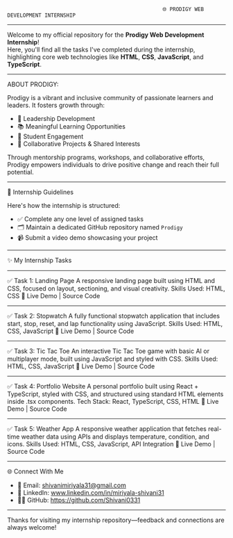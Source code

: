                                                       🌐 PRODIGY WEB DEVELOPMENT INTERNSHIP
______________________________________________________________________________________________________________________________________________________________________________________________________________________________________________

Welcome to my official repository for the **Prodigy Web Development Internship**!  
Here, you'll find all the tasks I've completed during the internship, highlighting core web technologies like **HTML**, **CSS**, **JavaScript**, and **TypeScript**.

______________________________________________________________________________________________________________________________________________________________________________________________________________________________________________
ABOUT PRODIGY:

Prodigy is a vibrant and inclusive community of passionate learners and leaders. It fosters growth through:
- 🚀 Leadership Development  
- 📚 Meaningful Learning Opportunities  
- 🤝 Student Engagement  
- 🎯 Collaborative Projects & Shared Interests  

Through mentorship programs, workshops, and collaborative efforts, Prodigy empowers individuals to drive positive change and reach their full potential.

______________________________________________________________________________________________________________________________________________________________________________________________________________________________________________

📢 Internship Guidelines

Here's how the internship is structured:
- ✅ Complete any one level of assigned tasks  
- 🗂️ Maintain a dedicated GitHub repository named `Prodigy`  
- 📹 Submit a video demo showcasing your project  
______________________________________________________________________________________________________________________________________________________________________________________________________________________________________________

✨ My Internship Tasks
______________________________________________________________________________________________________________________________________________________________________________________________________________________________________________

✅ Task 1: Landing Page
A responsive landing page built using HTML and CSS, focused on layout, sectioning, and visual creativity.
Skills Used: HTML, CSS
🔗 Live Demo | Source Code

______________________________________________________________________________________________________________________________________________________________________________________________________________________________________________

✅ Task 2: Stopwatch
A fully functional stopwatch application that includes start, stop, reset, and lap functionality using JavaScript.
Skills Used: HTML, CSS, JavaScript
🔗 Live Demo | Source Code

______________________________________________________________________________________________________________________________________________________________________________________________________________________________________________

✅ Task 3: Tic Tac Toe
An interactive Tic Tac Toe game with basic AI or multiplayer mode, built using JavaScript and styled with CSS.
Skills Used: HTML, CSS, JavaScript
🔗 Live Demo | Source Code

______________________________________________________________________________________________________________________________________________________________________________________________________________________________________________

✅ Task 4: Portfolio Website
A personal portfolio built using React + TypeScript, styled with CSS, and structured using standard HTML elements inside .tsx components.
Tech Stack: React, TypeScript, CSS, HTML
🔗 Live Demo | Source Code

______________________________________________________________________________________________________________________________________________________________________________________________________________________________________________

✅ Task 5: Weather App
A responsive weather application that fetches real-time weather data using APIs and displays temperature, condition, and icons.
Skills Used: HTML, CSS, JavaScript, API Integration
🔗 Live Demo | Source Code

______________________________________________________________________________________________________________________________________________________________________________________________________________________________________________

🌐 Connect With Me

- 📧 Email: shivanimiriyala31@gmail.com
- 💼 LinkedIn: www.linkedin.com/in/miriyala-shivani31
- 👩‍💻 GitHub: https://github.com/Shivani0331

______________________________________________________________________________________________________________________________________________________________________________________________________________________________________________

Thanks for visiting my internship repository—feedback and connections are always welcome!
